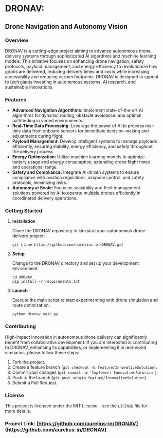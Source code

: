 # DRONAV: 
## Drone Navigation and Autonomy Vision

### Overview
DRONAV is a cutting-edge project aiming to advance autonomous drone delivery systems through sophisticated AI algorithms and machine learning models. This initiative focuses on enhancing drone navigation, safety protocols, payload management, and energy efficiency to revolutionize how goods are delivered, reducing delivery times and costs while increasing accessibility and reducing carbon footprints. DRONAV is designed to appeal to tech giants investing in autonomous systems, AI research, and sustainable innovations.

### Features

- **Advanced Navigation Algorithms:** Implement state-of-the-art AI algorithms for dynamic routing, obstacle avoidance, and optimal pathfinding in varied environments.
- **Real-Time Data Processing:** Leverage the power of AI to process real-time data from onboard sensors for immediate decision-making and adjustments during flight.
- **Payload Management:** Develop intelligent systems to manage payloads efficiently, ensuring stability, energy efficiency, and safety throughout the delivery process.
- **Energy Optimization:** Utilize machine learning models to optimize battery usage and energy consumption, extending drone flight times and operational range.
- **Safety and Compliance:** Integrate AI-driven systems to ensure compliance with aviation regulations, airspace control, and safety protocols, minimizing risks.
- **Autonomy at Scale:** Focus on scalability and fleet management solutions powered by AI to operate multiple drones efficiently in coordinated delivery operations.

### Getting Started

1. **Installation**

    Clone the DRONAV repository to kickstart your autonomous drone delivery project:
    ```
    git clone https://github.com/aurelius-in/DRONAV.git
    ```

2. **Setup**

    Change to the DRONAV directory and set up your development environment:
    ```
    cd DRONAV
    pip install -r requirements.txt
    ```

3. **Launch**

    Execute the main script to start experimenting with drone simulation and route optimization:
    ```
    python dronav_main.py
    ```

### Contributing

High-impact innovation in autonomous drone delivery can significantly benefit from collaborative development. If you are interested in contributing to DRONAV, enhancing its capabilities, or implementing it in real-world scenarios, please follow these steps:

1. Fork the project.
2. Create a feature branch (`git checkout -b feature/InnovativeSolution`).
3. Commit your changes (`git commit -m 'Implement InnovativeSolution'`).
4. Push to the branch (`git push origin feature/InnovativeSolution`).
5. Submit a Pull Request.

### License

This project is licensed under the MIT License - see the `LICENSE` file for more details.

### Project Link: [https://github.com/aurelius-in/DRONAV](https://github.com/aurelius-in/DRONAV)
